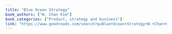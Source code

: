 ```yaml
---
title: "Blue Ocean Strategy"
book_authors: ["W. Chan Kim"]
book_categories: ["Product, strategy and business"]
link: "https://www.goodreads.com/search?q=Blue+Ocean+Strategy+W.+Chan+Kim"
---
```

